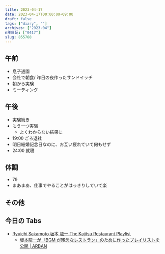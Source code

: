 ```yaml
---
title: 2023-04-17
date: 2023-04-17T00:00:00+09:00
draft: false
tags: ["diary", ""]
archives: ["2023-04"]
n年日記: ["0417"]
slug: 855768
---
```


## 午前

- 息子通園
- 会社で朝食/ 昨日の夜作ったサンドイッチ
- 朝から実験
- ミーティング

## 午後

- 実験続き
- もう一つ実験
  - よくわからない結果に
- 19:00 ごろ退社
- 明日結婚記念日なのに、お互い疲れていて何もせず
- 24:00 就寝

## 体調

- 79
- まあまあ、仕事でやることがはっきりしていて楽

## その他

## 今日の Tabs

- [Ryuichi Sakamoto 坂本 龍一 The Kajitsu Restaurant Playlist](https://music.youtube.com/playlist?list=PLQCNwSnNG6bFpXa_26bZ2B5hgsYAtFsbr)
  - [坂本龍一が「BGM が残念なレストラン」のために作ったプレイリストを公開 | ARBAN](https://www.arban-mag.com/article/21279?amp=1)

